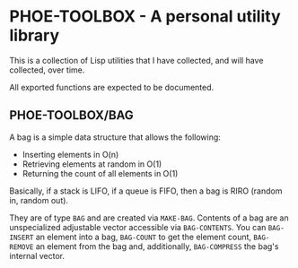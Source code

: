 # PHOE-TOOLBOX - A personal utility library

This is a collection of Lisp utilities that I have collected, and will have
collected, over time.

All exported functions are expected to be documented.

## PHOE-TOOLBOX/BAG

A bag is a simple data structure that allows the following:
  * Inserting elements in O(n)
  * Retrieving elements at random in O(1)
  * Returning the count of all elements in O(1)

Basically, if a stack is LIFO, if a queue is FIFO, then a bag is RIRO (random
in, random out).

They are of type `BAG` and are created via `MAKE-BAG`. Contents of a bag are an
unspecialized adjustable vector accessible via `BAG-CONTENTS`. You can
`BAG-INSERT` an element into a bag, `BAG-COUNT` to get the element count,
`BAG-REMOVE` an element from the bag and, additionally, `BAG-COMPRESS` the bag's
internal vector.
